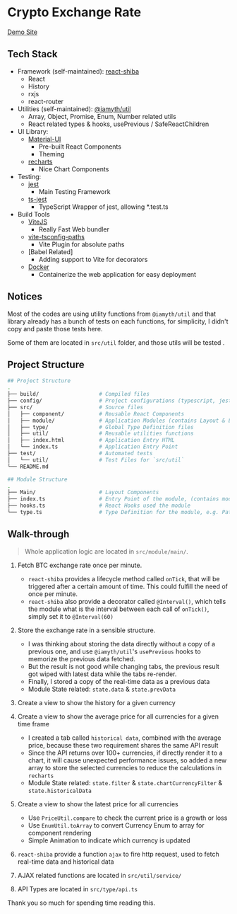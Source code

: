 # Crypto Exchange Rate

[Demo Site](exchange-rate.jamyth.com)

## Tech Stack

-   Framework (self-maintained): [react-shiba](https://github.com/Jamyth/react-shiba)
    -   React
    -   History
    -   rxjs
    -   react-router
-   Utilities (self-maintained): [@iamyth/util](https://github.com/Jamyth/util)
    -   Array, Object, Promise, Enum, Number related utils
    -   React related types & hooks, usePrevious / SafeReactChildren
-   UI Library:
    -   [Material-UI](https://mui.com/)
        -   Pre-built React Components
        -   Theming
    -   [recharts](https://recharts.org/en-US/)
        -   Nice Chart Components
-   Testing:
    -   [jest](https://jestjs.io/)
        -   Main Testing Framework
    -   [ts-jest](https://github.com/kulshekhar/ts-jest)
        -   TypeScript Wrapper of jest, allowing \*.test.ts
-   Build Tools
    -   [ViteJS](https://vitejs.dev/)
        -   Really Fast Web bundler
    -   [vite-tsconfig-paths](https://github.com/aleclarson/vite-tsconfig-paths)
        -   Vite Plugin for absolute paths
    -   [Babel Related]
        -   Adding support to Vite for decorators
    -   [Docker](https://www.docker.com/)
        -   Containerize the web application for easy deployment

## Notices

Most of the codes are using utility functions from `@iamyth/util` and that library already has a bunch of tests on each functions, for simplicity, I didn't copy and paste those tests here.

Some of them are located in `src/util` folder, and those utils will be tested .

## Project Structure

```bash
## Project Structure
.
├── build/                   # Compiled files
├── config/                  # Project configurations (typescript, jest, vite)
├── src/                     # Source files
│   ├── component/           # Reusable React Components
│   ├── module/              # Application Modules (contains Layout & Logic)
│   ├── type/                # Global Type Definition files
│   ├── util/                # Reusable utilities functions
│   ├── index.html           # Application Entry HTML
│   └── index.ts             # Application Entry Point
├── test/                    # Automated tests
│   └── util/                # Test Files for `src/util`
└── README.md
```

```bash
## Module Structure
.
├── Main/                    # Layout Components
├── index.ts                 # Entry Point of the module, (contains module state, actions)
├── hooks.ts                 # React Hooks used the module
└── type.ts                  # Type Definition for the module, e.g. PathParam, State
```

## Walk-through

> Whole application logic are located in `src/module/main/`.

1. Fetch BTC exchange rate once per minute.

    - `react-shiba` provides a lifecycle method called `onTick`, that will be triggered after a certain amount of time. This could fulfill the need of once per minute.
    - `react-shiba` also provide a decorator called `@Interval()`, which tells the module what is the interval between each call of `onTick()`, simply set it to `@Interval(60)`

2. Store the exchange rate in a sensible structure.

    - I was thinking about storing the data directly without a copy of a previous one, and use `@iamyth/util`'s `usePrevious` hooks to memorize the previous data fetched.
    - But the result is not good while changing tabs, the previous result got wiped with latest data while the tabs re-render.
    - Finally, I stored a copy of the real-time data as a previous data
    - Module State related: `state.data` & `state.prevData`

3. Create a view to show the history for a given currency
4. Create a view to show the average price for all currencies for a given time frame

    - I created a tab called `historical data`, combined with the average price, because these two requirement shares the same API result
    - Since the API returns over 100+ currencies, if directly render it to a chart, it will cause unexpected performance issues, so added a new array to store the selected currencies to reduce the calculations in `recharts`
    - Module State related: `state.filter` & `state.chartCurrencyFilter` & `state.historicalData`

5. Create a view to show the latest price for all currencies

    - Use `PriceUtil.compare` to check the current price is a growth or loss
    - Use `EnumUtil.toArray` to convert Currency Enum to array for component rendering
    - Simple Animation to indicate which currency is updated

6. `react-shiba` provide a function `ajax` to fire http request, used to fetch real-time data and historical data

7. AJAX related functions are located in `src/util/service/`

8. API Types are located in `src/type/api.ts`

Thank you so much for spending time reading this.
